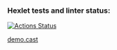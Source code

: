 ### Hexlet tests and linter status:
[![Actions Status](https://github.com/userbairapshi/frontend-project-44/actions/workflows/hexlet-check.yml/badge.svg)](https://github.com/userbairapshi/frontend-project-44/actions)

[demo.cast](https://asciinema.org/a/n8gz4W2XVJhbtp80sMi7c27Zx)